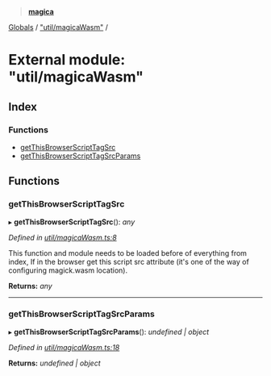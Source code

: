 > **[magica](../README.md)**

[Globals](../README.md) / ["util/magicaWasm"](_util_magicawasm_.md) /

# External module: "util/magicaWasm"

## Index

### Functions

* [getThisBrowserScriptTagSrc](_util_magicawasm_.md#getthisbrowserscripttagsrc)
* [getThisBrowserScriptTagSrcParams](_util_magicawasm_.md#getthisbrowserscripttagsrcparams)

## Functions

###  getThisBrowserScriptTagSrc

▸ **getThisBrowserScriptTagSrc**(): *any*

*Defined in [util/magicaWasm.ts:8](https://github.com/cancerberoSgx/magica/blob/80b354c/src/util/magicaWasm.ts#L8)*

This function and module needs to be loaded before of everything from index,  If in the browser get this script src attribute (it's one of the way of configuring magick.wasm location).

**Returns:** *any*

___

###  getThisBrowserScriptTagSrcParams

▸ **getThisBrowserScriptTagSrcParams**(): *undefined | object*

*Defined in [util/magicaWasm.ts:18](https://github.com/cancerberoSgx/magica/blob/80b354c/src/util/magicaWasm.ts#L18)*

**Returns:** *undefined | object*